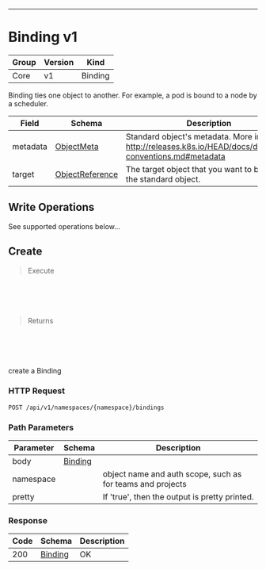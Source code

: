 

-----------
# Binding v1



Group        | Version     | Kind
------------ | ---------- | -----------
Core | v1 | Binding







Binding ties one object to another. For example, a pod is bound to a node by a scheduler.



Field        | Schema     | Description
------------ | ---------- | -----------
metadata | [ObjectMeta](#objectmeta-v1) | Standard object's metadata. More info: http://releases.k8s.io/HEAD/docs/devel/api-conventions.md#metadata
target | [ObjectReference](#objectreference-v1) | The target object that you want to bind to the standard object.





## <strong>Write Operations</strong>

See supported operations below...

## Create

> Execute

```shell



```



```yaml



```

> Returns

```shell



```


```yaml



```



create a Binding

### HTTP Request

`POST /api/v1/namespaces/{namespace}/bindings`

### Path Parameters

Parameter    | Schema     | Description
------------ | ---------- | -----------
body | [Binding](#binding-v1) | 
namespace |  | object name and auth scope, such as for teams and projects
pretty |  | If 'true', then the output is pretty printed.


### Response

Code         | Schema     | Description
------------ | ---------- | -----------
200 | [Binding](#binding-v1) | OK




